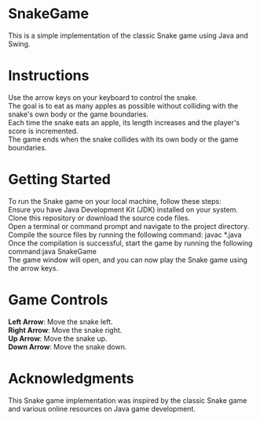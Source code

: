 # SnakeGame

This is a simple implementation of the classic Snake game using Java and Swing.

# Instructions

Use the arrow keys on your keyboard to control the snake.
<br>The goal is to eat as many apples as possible without colliding with the snake's own body or the game boundaries.
<br>Each time the snake eats an apple, its length increases and the player's score is incremented.
<br>The game ends when the snake collides with its own body or the game boundaries.

# Getting Started

To run the Snake game on your local machine, follow these steps:
<br>Ensure you have Java Development Kit (JDK) installed on your system.
<br>Clone this repository or download the source code files.
<br>Open a terminal or command prompt and navigate to the project directory.
<br>Compile the source files by running the following command: javac *.java
<br> Once the compilation is successful, start the game by running the following command:java SnakeGame
<br>The game window will open, and you can now play the Snake game using the arrow keys.

# Game Controls
**Left Arrow**: Move the snake left.
<br>**Right Arrow**: Move the snake right.
<br>**Up Arrow**: Move the snake up.
<br>**Down Arrow**: Move the snake down.

# Acknowledgments

This Snake game implementation was inspired by the classic Snake game and various online resources on Java game development.

